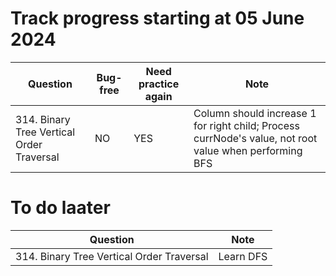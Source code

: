 # Track progress starting at 05 June 2024
| Question                | Bug-free | Need practice again | Note                         
| ------------------------| ----------------------- |---------------------|------------------------------ 
|314. Binary Tree Vertical Order Traversal | NO | YES | Column should increase 1 for right child; Process currNode's value, not root value when performing BFS

# To do laater
| Question                | Note                         
| ------------------------| ------------------------------ 
|314. Binary Tree Vertical Order Traversal | Learn DFS

